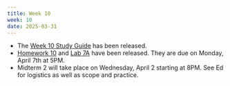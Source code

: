 ```yaml
---
title: Week 10
week: 10
date: 2025-03-31
---
```


- The [Week 10 Study Guide](/assets/guides/spring25/week10.pdf) has been released.
- [Homework 10](http://prob140.datahub.berkeley.edu/hub/user-redirect/git-pull?repo=https://github.com/prob140/materials-sp25&branch=main&subPath=hw/Homework_10.ipynb) and [Lab 7A](http://prob140.datahub.berkeley.edu/hub/user-redirect/git-pull?repo=https://github.com/prob140/materials-sp25&branch=main&subPath=lab/Lab_06.ipynb) have been released. They are due on Monday, April 7th at 5PM.
- Midterm 2 will take place on Wednesday, April 2 starting at 8PM. See Ed for logistics as well as scope and practice.
